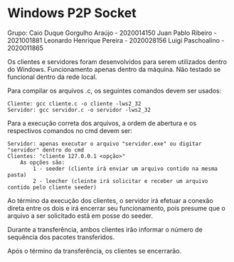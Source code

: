 # Windows P2P Socket

Grupo: 
Caio Duque Gorgulho Araújo - 2020014150
Juan Pablo Ribeiro - 2021001881
Leonardo Henrique Pereira - 2020028156
Luigi Paschoalino - 2020011865

Os clientes e servidores foram desenvolvidos para serem utilizados dentro do Windows.
Funcionamento apenas dentro da máquina. Não testado se funcional dentro da rede local.

Para compilar os arquivos .c, os seguintes comandos devem ser usados:

	Cliente: gcc cliente.c -o cliente -lws2_32
	Servidor: gcc servidor.c -o servidor -lws2_32

Para a execução correta dos arquivos, a ordem de abertura e os respectivos comandos no cmd devem ser:

	Servidor: apenas executar o arquivo "servidor.exe" ou digitar "servidor" dentro do cmd
	Clientes: "cliente 127.0.0.1 <opção>"
		As opções são:
			1 - seeder (cliente irá enviar um arquivo contido na mesma pasta)
			2 - leecher (cleinte irá solicitar e receber um arquivo contido pelo cliente seeder)

Ao término da execução dos clientes, o servidor irá efetuar a conexão direta entre os dois e irá encerrar seu funcionamento, pois presume que o arquivo a ser solicitado está em posse do seeder.

Durante a transferência, ambos clientes irão informar o número de sequência dos pacotes transferidos.

Após o término da transferência, os clientes se encerrarão.